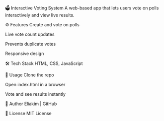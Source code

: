 🗳️ Interactive Voting System
A web-based app that lets users vote on polls interactively and view live results.



⚙️ Features
Create and vote on polls

Live vote count updates

Prevents duplicate votes

Responsive design

🛠️ Tech Stack
HTML, CSS, JavaScript



🚀 Usage
Clone the repo

Open index.html in a browser

Vote and see results instantly

👤 Author
Eliakim | GitHub

📄 License
MIT License

















